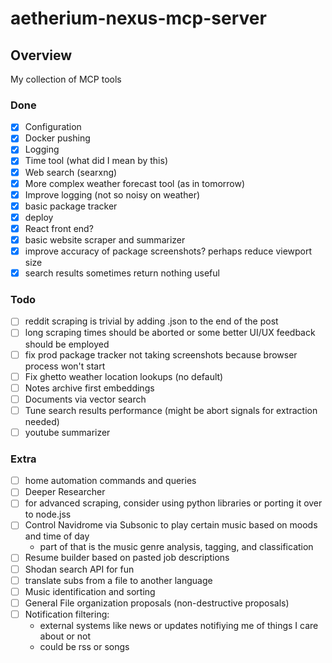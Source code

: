 # aetherium-nexus-mcp-server

## Overview

My collection of MCP tools

### Done

- [x] Configuration
- [x] Docker pushing
- [x] Logging
- [x] Time tool (what did I mean by this)
- [x] Web search (searxng)
- [x] More complex weather forecast tool (as in tomorrow)
- [x] Improve logging (not so noisy on weather)
- [x] basic package tracker
- [x] deploy
- [x] React front end?
- [x] basic website scraper and summarizer
- [x] improve accuracy of package screenshots? perhaps reduce viewport size
- [x] search results sometimes return nothing useful

### Todo

- [ ] reddit scraping is trivial by adding .json to the end of the post
- [ ] long scraping times should be aborted or some better UI/UX feedback should be employed
- [ ] fix prod package tracker not taking screenshots because browser process won't start
- [ ] Fix ghetto weather location lookups (no default)
- [ ] Notes archive first embeddings
- [ ] Documents via vector search
- [ ] Tune search results performance (might be abort signals for extraction needed)
- [ ] youtube summarizer

### Extra

- [ ] home automation commands and queries
- [ ] Deeper Researcher
- [ ] for advanced scraping, consider using python libraries or porting it over to node.jss
- [ ] Control Navidrome via Subsonic to play certain music based on moods and time of day
  - part of that is the music genre analysis, tagging, and classification
- [ ] Resume builder based on pasted job descriptions
- [ ] Shodan search API for fun
- [ ] translate subs from a file to another language
- [ ] Music identification and sorting
- [ ] General File organization proposals (non-destructive proposals)
- [ ] Notification filtering:
  - external systems like news or updates notifiying me of things I care about or not
  - could be rss or songs
